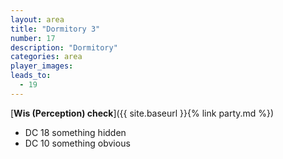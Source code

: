 ```yaml
---
layout: area
title: "Dormitory 3"
number: 17
description: "Dormitory"
categories: area
player_images:
leads_to:
  - 19
---
```



[**Wis (Perception) check**]({{ site.baseurl }}{% link party.md %})
* DC 18 something hidden
* DC 10 something obvious

